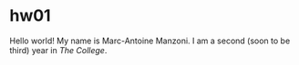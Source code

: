 # hw01

Hello world! My name is Marc-Antoine Manzoni.
I am a second (soon to be third) year in *The College*.